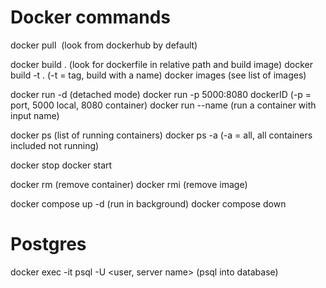 # Docker commands
docker pull <image name> (look from dockerhub by default)

docker build . (look for dockerfile in relative path and build image)
docker build -t <repo name> . (-t = tag, build with a name)
docker images (see list of images)

docker run -d <imageID> (detached mode)
docker run -p 5000:8080 dockerID (-p = port, 5000 local, 8080 container)
docker run --name <containerName> (run a container with input name)

docker ps (list of running containers)
docker ps -a (-a = all, all containers included not running)

docker stop <containerID>
docker start <containerID>

docker rm <containerID> (remove container)
docker rmi <imageID> (remove image)

docker compose up -d (run in background)
docker compose down

# Postgres
docker exec -it <container ID> psql -U <user, server name> (psql into database)